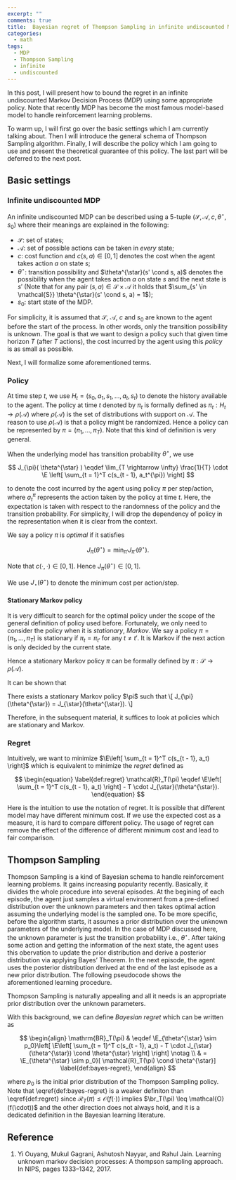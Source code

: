 ```yaml
---
excerpt: ""
comments: true
title:  Bayesian regret of Thompson Sampling in infinite undiscounted MDP (part 1)
categories:
  - math
tags:
  - MDP
  - Thompson Sampling
  - infinite
  - undiscounted
---
```


In this post, I will present how to bound the regret in an infinite undiscounted Markov Decision Process (MDP) using some appropriate policy. Note that recently MDP has become the most famous model-based model to handle reinforcement learning problems.

To warm up, I will first go over the basic settings which I am currently talking about. Then I will introduce the general schema of Thompson Sampling algorithm. Finally, I will describe the policy which I am going to use and present the theoretical guarantee of this policy. The last part will be deferred to the next post.

## Basic settings

### Infinite undiscounted MDP

An infinite undiscounted MDP can be described using a 5-tuple $(\mathcal{S}, \mathcal{A}, c, \theta^{\star}, s_0)$ where their meanings are explained in the following:
* $\mathcal{S}$: set of states;
* $\mathcal{A}$: set of possible actions can be taken in *every* state;
* $c$: cost function and $c(s, a) \in [0, 1]$ denotes the cost when the agent takes action $a$ on state $s$;
* $\theta^{\star}$: transition possibility and $\theta^{\star}(s' \cond s, a)$ denotes the possibility when the agent takes action $a$ on state $s$ and the next state is $s'$ (Note that for any pair $(s, a) \in \mathcal{S} \times \mathcal{A}$ it holds that $\sum_{s' \in \mathcal{S}} \theta^{\star}(s' \cond s, a) = 1$);
* $s_0$: start state of the MDP.

For simplicity, it is assumed that $\mathcal{S}$, $\mathcal{A}$, $c$ and $s_0$ are known to the agent before the start of the process. In other words, only the transition possibility is unknown. The goal is that we want to design a policy such that given time horizon $T$ (after $T$ actions), the cost incurred by the agent using this *policy* is as small as possible.

Next, I will formalize some aforementioned terms.

### Policy

At time step $t$, we use $H_t = (s_0, a_1, s_1, \dots, a_t, s_t)$ to denote the history available to the agent. The policy at time $t$ denoted by $\pi_t$ is formally defined as $\pi_t: H_t \rightarrow \rho(\mathcal{A})$ where $\rho(\mathcal{A})$ is the set of distributions with support on $\mathcal{A}$. The reason to use $\rho(\mathcal{A})$ is that a policy might be randomized. Hence a policy can be represented by $\pi = (\pi_1, \dots, \pi_T)$. Note that this kind of definition is very general.

When the underlying model has transition probability $\theta^{\star}$, we use 

$$
J_{\pi}( \theta^{\star} ) \eqdef \lim_{T \rightarrow \infty} \frac{1}{T} \cdot \E \left[ \sum_{t = 1}^T c(s_{t - 1}, a_t^{\pi}) \right]
$$

to denote the cost incurred by the agent using policy $\pi$ per step/action, where $a_t^{\pi}$ represents the action taken by the policy at time $t$. Here, the expectation is taken with respect to the randomness of the policy and the transition probability. For simplicity, I will drop the dependency of policy in the representation when it is clear from the context.

We say a policy $\pi$ is *optimal* if it satisfies 

$$
J_{\pi}(\theta^{\star}) = \min_{\pi'} J_{\pi'}(\theta^{\star}).
$$

Note that $c(\cdot, \cdot) \in [0, 1]$. Hence $J_{\pi}(\theta^{\star}) \in [0, 1]$.

We use $J_{\star}(\theta^{\star})$ to denote the minimum cost per action/step.

#### Stationary Markov policy

It is very difficult to search for the optimal policy under the scope of the general definition of policy used before. Fortunately, we only need to consider the policy when it is *stationary*, *Markov*. We say a policy $\pi = (\pi_1, \dots, \pi_T)$ is stationary if $\pi_t = \pi_{t'}$ for any $t \neq t'$. It is Markov if the next action is only decided by the current state. 

Hence a stationary Markov policy $\pi$ can be formally defined by $\pi: \mathcal{S} \rightarrow \rho(\mathcal{A})$.

It can be shown that
<div class="theorem">
There exists a stationary Markov policy $\pi$ such that
\[
J_{\pi}(\theta^{\star}) = J_{\star}(\theta^{\star}).
\]
</div>

Therefore, in the subsequent material, it suffices to look at policies which are stationary and Markov.

### Regret

Intuitively, we want to minimize $\E\left[ \sum_{t = 1}^T c(s_{t - 1}, a_t) \right]$ which is equivalent to minimize the *regret* defined as 

$$
\begin{equation} \label{def:regret}
\mathcal{R}_T(\pi) \eqdef \E\left[ \sum_{t = 1}^T c(s_{t - 1}, a_t) \right] - T \cdot J_{\star}(\theta^{\star}).
\end{equation}
$$

Here is the intuition to use the notation of regret. It is possible that different model may have different minimum cost. If we use the expected cost as a measure, it is hard to compare different policy. The usage of regret can remove the effect of the difference of different minimum cost and lead to fair comparison.

## Thompson Sampling

Thompson Sampling is a kind of Bayesian schema to handle reinforcement learning problems. It gains increasing popularity recently. Basically, it divides the whole procedure into several episodes. At the begining of each episode, the agent just samples a virtual environment from a pre-defined distribution over the unknown parameters and then takes optimal action assuming the underlying model is the sampled one. To be more specific, before the algorithm starts, it assumes a prior distribution over the unknown parameters of the underlying model. In the case of MDP discussed here, the unknown parameter is just the transition probability i.e., $\theta^{\star}$. After taking some action and getting the information of the next state, the agent uses this obervation to update the prior distribution and derive a posterior distribution via applying Bayes’ Theorem. In the next episode, the agent uses the posterior distribution derived at the end of the last episode as a new prior distribution. The following pseudocode shows the aforementioned learning procedure.

<p id="algorithm">
<pre id="ts" style="display:none">
    \begin{algorithm}
    \caption{Thompson Sampling}
    \begin{algorithmic}
    \STATE initialization: prior distribution $p_0$, start state $s_0$, start of episode $k \leftarrow 1$ and start time $t \leftarrow 1$
    \WHILE{$t \leq T$}
    \STATE $t_k \leftarrow t$ \COMMENT{record start time of $k$-th episode}
    \STATE compute $p_k \leftarrow p_{k - 1} \ |\ H_{t_k}$
    \STATE sample $\theta_k$ from distribution $p_k$
    \STATE solve optimal policy $\pi_k$ assuming the underlying model has transition probability $\theta_k$
    \WHILE{$t \leq T$ and stopping criteria of episode $k$ isn't satisfied}
    \STATE take action $a_t$ according to $\pi_k$ and observe next state $s_t$
    \STATE $t \leftarrow t + 1$
    \ENDWHILE
    \ENDWHILE
    \end{algorithmic}
    \end{algorithm}
</pre>
</p>

Thompson Sampling is naturally appealing and all it needs is an appropriate prior distribution over the unknown parameters.

With this background, we can define *Bayesian regret* which can be written as

$$
\begin{align}
\mathrm{BR}_T(\pi) & \eqdef \E_{\theta^{\star} \sim p_0}\left[ \E\left[ \sum_{t = 1}^T c(s_{t - 1}, a_t)  - T \cdot J_{\star}(\theta^{\star}) \cond \theta^{\star} \right] \right] \notag \\
& = \E_{\theta^{\star} \sim p_0}[ \mathcal{R}_T(\pi) \cond \theta^{\star}] \label{def:bayes-regret},
\end{align}
$$

where $p_0$ is the initial prior distribution of the Thompson Sampling policy. Note that \eqref{def:bayes-regret} is a weaker definiton than \eqref{def:regret} since $\mathcal{R}_T(\pi) \leq \mathcal{O}(f(\cdot))$ implies $\br_T(\pi) \leq \mathcal{O}(f(\cdot))$ and the other direction does not always hold, and it is a dedicated definition in the Bayesian learning literature.

## Reference

1. <a name="OGNJ17"></a> Yi Ouyang, Mukul Gagrani, Ashutosh Nayyar, and Rahul Jain. Learning unknown markov
decision processes: A thompson sampling approach. In NIPS, pages 1333–1342, 2017.

<script type="text/javascript">
    var testExamples = document.getElementById("ts").textContent;
    pseudocode.render(testExamples, document.getElementById("algorithm"), {
        lineNumber: true,
        noEnd: true
    });
</script>


